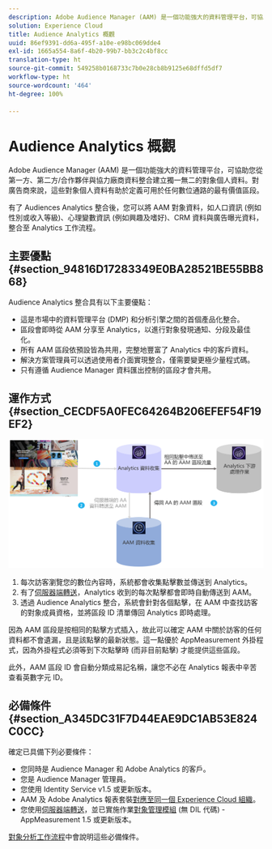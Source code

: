 ```yaml
---
description: Adobe Audience Manager (AAM) 是一個功能強大的資料管理平台，可協助您從第一方、第二方/合作夥伴與協力廠商資料整合建立獨一無二的對象個人資料。對廣告商來說，這些對象個人資料有助於定義可用於任何數位通路的最有價值區段。
solution: Experience Cloud
title: Audience Analytics 概觀
uuid: 86ef9391-dd6a-495f-a10e-e98bc069dde4
exl-id: 1665a554-8a6f-4b20-99b7-bb3c2c4bf8cc
translation-type: ht
source-git-commit: 549258b0168733c7b0e28cb8b9125e68dffd5df7
workflow-type: ht
source-wordcount: '464'
ht-degree: 100%

---
```


# Audience Analytics 概觀

Adobe Audience Manager (AAM) 是一個功能強大的資料管理平台，可協助您從第一方、第二方/合作夥伴與協力廠商資料整合建立獨一無二的對象個人資料。對廣告商來說，這些對象個人資料有助於定義可用於任何數位通路的最有價值區段。

有了 Audiences Analytics 整合後，您可以將 AAM 對象資料，如人口資訊 (例如性別或收入等級)、心理變數資訊 (例如興趣及嗜好)、CRM 資料與廣告曝光資料，整合至 Analytics 工作流程。

## 主要優點 {#section_94816D17283349E0BA28521BE55BB868}

Audience Analytics 整合具有以下主要優點：

* 這是市場中的資料管理平台 (DMP) 和分析引擎之間的首個產品化整合。
* 區段會即時從 AAM 分享至 Analytics，以進行對象發現通知、分段及最佳化。
* 所有 AAM 區段依預設皆為共用，完整地豐富了 Analytics 中的客戶資料。
* 解決方案管理員可以透過使用者介面實現整合，僅需要變更極少量程式碼。
* 只有遵循 Audience Manager 資料匯出控制的區段才會共用。

## 運作方式 {#section_CECDF5A0FEC64264B206EFEF54F19EF2}

![](assets/mc-aud-dataflow.png)

1. 每次訪客瀏覽您的數位內容時，系統都會收集點擊數並傳送到 Analytics。
1. 有了[伺服器端轉送](/help/admin/admin/c-server-side-forwarding/ssf.md)，Analytics 收到的每次點擊都會即時自動傳送到 AAM。
1. 透過 Audience Analytics 整合，系統會針對各個點擊，在 AAM 中查找訪客的對象成員資格，並將區段 ID 清單傳回 Analytics 即時處理。

因為 AAM 區段是按相同的點擊方式插入，故此可以確定 AAM 中關於訪客的任何資料都不會遺漏，且是該點擊的最新狀態。這一點優於 AppMeasurement 外掛程式，因為外掛程式必須等到下次點擊時 (而非目前點擊) 才能提供這些區段。

此外，AAM 區段 ID 會自動分類成易記名稱，讓您不必在 Analytics 報表中辛苦查看英數字元 ID。

## 必備條件 {#section_A345DC31F7D44EAE9DC1AB53E824C0CC}

確定已具備下列必要條件：

* 您同時是 Audience Manager 和 Adobe Analytics 的客戶。
* 您是 Audience Manager 管理員。
* 您使用 Identity Service v1.5 或更新版本。
* AAM 及 Adobe Analytics 報表套裝[對應至同一個 Experience Cloud 組織](https://docs.adobe.com/content/help/zh-Hant/core-services/interface/about-core-services/report-suite-mapping.html)。
* 您使用[伺服器端轉送](/help/admin/admin/c-server-side-forwarding/ssf.md)，並已實施作業[對象管理模組](https://docs.adobe.com/content/help/zh-Hant/audience-manager/user-guide/implementation-integration-guides/integration-other-solutions/audience-management-module.html) (無 DIL 代碼) - AppMeasurement 1.5 或更新版本。

[對象分析工作流程](/help/integrate/c-audience-analytics/c-workflow/audiences-workflow.md)中會說明這些必備條件。
